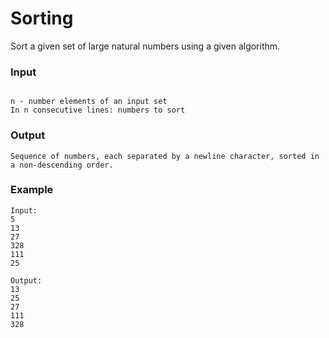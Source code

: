 # Sorting
Sort a given set of large natural numbers using a given algorithm.
### Input
```

n - number elements of an input set
In n consecutive lines: numbers to sort
```
### Output
```
Sequence of numbers, each separated by a newline character, sorted in a non-descending order.
```
### Example
~~~
Input:
5
13
27
328
111
25

Output:
13
25
27
111
328
